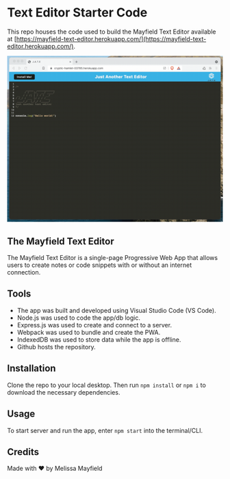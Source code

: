 # Text Editor Starter Code

This repo houses the code used to build the Mayfield Text Editor available at [https://mayfield-text-editor.herokuapp.com/](https://mayfield-text-editor.herokuapp.com/).

![Mayfield-Text-Editor-demo](./assets/images/00-demo.gif)

## The Mayfield Text Editor

The Mayfield Text Editor is a single-page Progressive Web App that allows users to create notes or code snippets with or without an internet connection.

## Tools

* The app was built and developed using Visual Studio Code (VS Code). 
* Node.js was used to code the app/db logic.
* Express.js was used to create and connect to a server.
* Webpack was used to bundle and create the PWA.
* IndexedDB was used to store data while the app is offline.
* Github hosts the repository.

## Installation

Clone the repo to your local desktop. Then run `npm install` or `npm i` to download the necessary dependencies. 

## Usage

To start server and run the app, enter `npm start` into the terminal/CLI.

## Credits

Made with ❤️ by Melissa Mayfield
